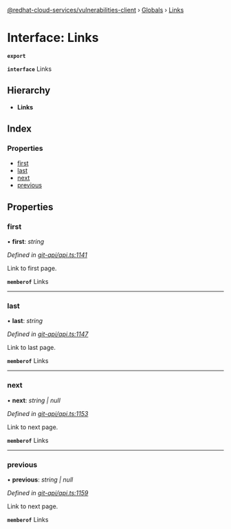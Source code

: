 [@redhat-cloud-services/vulnerabilities-client](../README.md) › [Globals](../globals.md) › [Links](links.md)

# Interface: Links

**`export`** 

**`interface`** Links

## Hierarchy

* **Links**

## Index

### Properties

* [first](links.md#first)
* [last](links.md#last)
* [next](links.md#next)
* [previous](links.md#previous)

## Properties

###  first

• **first**: *string*

*Defined in [git-api/api.ts:1141](https://github.com/RedHatInsights/javascript-clients.gi/blob/master/packages/vulnerabilities/git-api/api.ts#L1141)*

Link to first page.

**`memberof`** Links

___

###  last

• **last**: *string*

*Defined in [git-api/api.ts:1147](https://github.com/RedHatInsights/javascript-clients.gi/blob/master/packages/vulnerabilities/git-api/api.ts#L1147)*

Link to last page.

**`memberof`** Links

___

###  next

• **next**: *string | null*

*Defined in [git-api/api.ts:1153](https://github.com/RedHatInsights/javascript-clients.gi/blob/master/packages/vulnerabilities/git-api/api.ts#L1153)*

Link to next page.

**`memberof`** Links

___

###  previous

• **previous**: *string | null*

*Defined in [git-api/api.ts:1159](https://github.com/RedHatInsights/javascript-clients.gi/blob/master/packages/vulnerabilities/git-api/api.ts#L1159)*

Link to next page.

**`memberof`** Links
